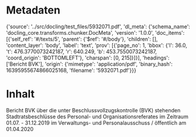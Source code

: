 # Metadaten
{'source': '../src/docling/test_files/5932071.pdf', 'dl_meta': {'schema_name': 'docling_core.transforms.chunker.DocMeta', 'version': '1.0.0', 'doc_items': [{'self_ref': '#/texts/5', 'parent': {'$ref': '#/body'}, 'children': [], 'content_layer': 'body', 'label': 'text', 'prov': [{'page_no': 1, 'bbox': {'l': 36.0, 't': 476.3770073242187, 'r': 640.249, 'b': 453.7550073242187, 'coord_origin': 'BOTTOMLEFT'}, 'charspan': [0, 215]}]}], 'headings': ['Bericht BVK'], 'origin': {'mimetype': 'application/pdf', 'binary_hash': 16395955674866025168, 'filename': '5932071.pdf'}}}

# Inhalt
Bericht BVK
über die unter Beschlussvollzugskontrolle (BVK) stehenden Stadtratsbeschlüsse des Personal- und Organisationsreferates im Zeitraum 01.07. - 31.12.2019 im Verwaltungs- und Personalausschuss / öffentlich am 01.04.2020